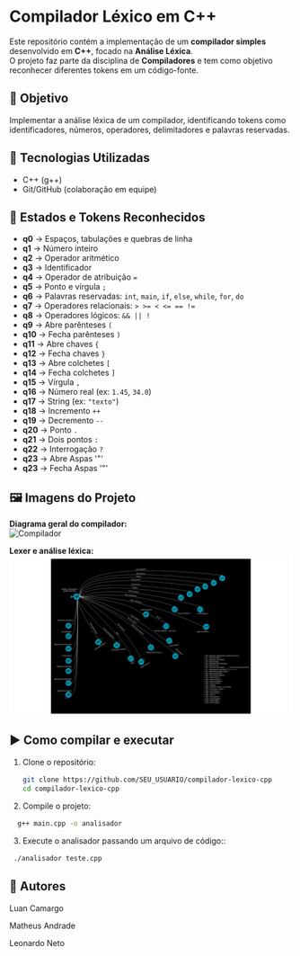# Compilador Léxico em C++

Este repositório contém a implementação de um **compilador simples** desenvolvido em **C++**, focado na **Análise Léxica**.  
O projeto faz parte da disciplina de **Compiladores** e tem como objetivo reconhecer diferentes tokens em um código-fonte.

## 🎯 Objetivo

Implementar a análise léxica de um compilador, identificando tokens como identificadores, números, operadores, delimitadores e palavras reservadas.

## 🔧 Tecnologias Utilizadas

- C++ (g++)
- Git/GitHub (colaboração em equipe)

## 🧩 Estados e Tokens Reconhecidos

- **q0** → Espaços, tabulações e quebras de linha
- **q1** → Número inteiro
- **q2** → Operador aritmético
- **q3** → Identificador
- **q4** → Operador de atribuição `=`
- **q5** → Ponto e vírgula `;`
- **q6** → Palavras reservadas: `int`, `main`, `if`, `else`, `while`, `for`, `do`
- **q7** → Operadores relacionais: `> >= < <= == !=`
- **q8** → Operadores lógicos: `&& || !`
- **q9** → Abre parênteses `(`
- **q10** → Fecha parênteses `)`
- **q11** → Abre chaves `{`
- **q12** → Fecha chaves `}`
- **q13** → Abre colchetes `[`
- **q14** → Fecha colchetes `]`
- **q15** → Vírgula `,`
- **q16** → Número real (ex: `1.45`, `34.0`)
- **q17** → String (ex: `"texto"`)
- **q18** → Incremento `++`
- **q19** → Decremento `--`
- **q20** → Ponto `.`
- **q21** → Dois pontos `:`
- **q22** → Interrogação `?`
- **q23** → Abre Aspas '"'
- **q23** → Fecha Aspas '"'

## 🖼 Imagens do Projeto

**Diagrama geral do compilador:**  
![Compilador](imagem.png)

**Lexer e análise léxica:**  
![Lexer](lexer.png)

## ▶️ Como compilar e executar

1. Clone o repositório:

   ```bash
   git clone https://github.com/SEU_USUARIO/compilador-lexico-cpp
   cd compilador-lexico-cpp
   ```

2. Compile o projeto:

```bash
  g++ main.cpp -o analisador
```

3. Execute o analisador passando um arquivo de código::

```bash
 ./analisador teste.cpp
```

## 📌 Autores

Luan Camargo

Matheus Andrade

Leonardo Neto
